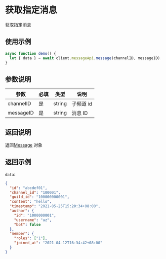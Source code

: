# 获取指定消息

获取指定消息

## 使用示例

```javascript
async function demo() {
  let { data } = await client.messageApi.message(channelID, messageID);
}
```

## 参数说明

| 参数      | 必填 | 类型   | 说明      |
| --------- | ---- | ------ | --------- |
| channelID | 是   | string | 子频道 id |
| messageID | 是   | string | 消息 ID   |

## 返回说明

返回[Message](model.md#message) 对象

## 返回示例

`data`:

```json
{
  "id": "abcdef01",
  "channel_id": "100001",
  "guild_id": "100000000001",
  "content": "hello",
  "timestamp": "2021-05-25T15:20:34+08:00",
  "author": {
    "id": "1000000001",
    "username": "az",
    "bot": false
  },
  "member": {
    "roles": ["1"],
    "joined_at": "2021-04-12T16:34:42+08:00"
  }
}
```
